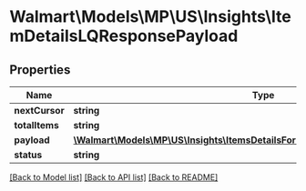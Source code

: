 # Walmart\Models\MP\US\Insights\ItemDetailsLQResponsePayload

## Properties

Name | Type | Description | Notes
------------ | ------------- | ------------- | -------------
**nextCursor** | **string** |  | [optional]
**totalItems** | **string** |  | [optional]
**payload** | [**\Walmart\Models\MP\US\Insights\ItemsDetailsForListing200ResponsePayloadInner[]**](ItemsDetailsForListing200ResponsePayloadInner.md) |  | [optional]
**status** | **string** |  | [optional]


[[Back to Model list]](./) [[Back to API list]](../../../../../README.md#supported-apis) [[Back to README]](../../../../../README.md)
